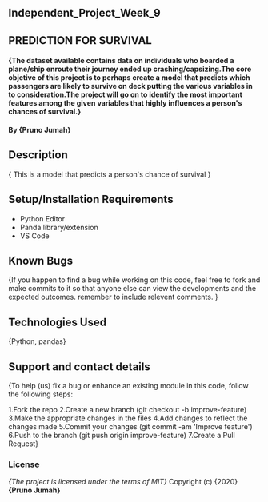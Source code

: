 ## Independent_Project_Week_9

## PREDICTION FOR SURVIVAL

#### {The dataset available contains data on individuals who boarded a plane/ship enroute their journey ended up crashing/capsizing.The core objetive of this project is to perhaps create a model that predicts which passengers are likely to survive on deck putting the various variables in to consideration.The project will go on to identify the most important features among the given variables that highly influences a person's chances of survival.}
#### By **{Pruno Jumah}**

## Description
{ This is a model that predicts a person's chance of survival }

## Setup/Installation Requirements
* Python Editor
* Panda library/extension
* VS Code

## Known Bugs
{If you happen to find a bug while working on this code, feel free to fork and make commits to it so that anyone else can view the developments and the expected outcomes. remember to include relevent comments. }

## Technologies Used
{Python, pandas}

## Support and contact details
{To help (us) fix a bug or enhance an existing module in this code, follow the following steps:

1.Fork the repo
2.Create a new branch (git checkout -b improve-feature)
3.Make the appropriate changes in the files
4.Add changes to reflect the changes made
5.Commit your changes (git commit -am 'Improve feature')
6.Push to the branch (git push origin improve-feature)
7.Create a Pull Request}

### License
*{The project is licensed under the terms of MIT}*
Copyright (c) {2020} **{Pruno Jumah}**
